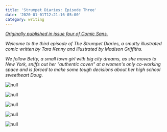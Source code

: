 ```yaml
---
title: 'Strumpet Diaries: Episode Three'
date: '2020-01-01T12:21:16-05:00'
category: writing
---
```

[_Originally published in issue four of Comic Sans._](https://www.liminalmag.com/blog/comic-sans)

_Welcome to the third episode of The Strumpet Diaries, a smutty illustrated comic written by Tara Kenny and illustrated by Madison Griffiths._

_We follow Betty, a small town girl with big city dreams, as she moves to New York, sniffs out her "authentic coven" at a women's only co-working space and is forced to make some tough decisions about her high school sweetheart Doug._

![null](/img/comic-sans-the-strumpet-diaries-pg.-1.jpg)

![null](/img/comic-sans-the-strumpet-diaries-page-2.jpg)

![null](/img/comic-sans-the-strumpet-diaries-collaboration-pg-3.jpg)

![null](/img/comic-sans-the-strumpet-diaries-page-4.jpg)

![null](/img/comic-sans-the-strumpet-diaries-collaboration-page-5.jpg)
